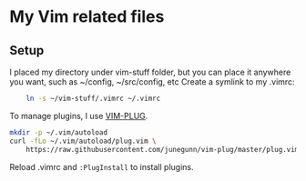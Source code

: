 My Vim related files
====================

Setup
-----
I placed my directory under vim-stuff folder, but you can place it anywhere you want, such as ~/config, ~/src/config, etc
Create a symlink to my .vimrc:

```sh
    ln -s ~/vim-stuff/.vimrc ~/.vimrc
```

To manage plugins, I use [VIM-PLUG](https://github.com/junegunn/vim-plug).

```sh
mkdir -p ~/.vim/autoload
curl -fLo ~/.vim/autoload/plug.vim \
    https://raw.githubusercontent.com/junegunn/vim-plug/master/plug.vim
```

Reload .vimrc and `:PlugInstall` to install plugins.
